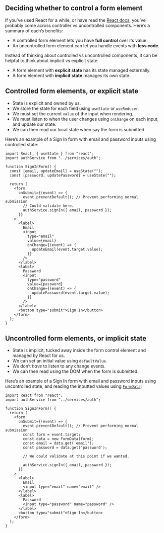 ## Deciding whether to control a form element

If you’ve used React for a while, or have read the [React docs](https://reactjs.org/docs/uncontrolled-components.html), you’ve probably come across controller vs uncontrolled components. Here’s a summary of each’s benefits:

- A controlled form element lets you have **full control** over its value.
- An uncontrolled form element can let you handle events with **less code**.

Instead of thinking about controlled vs uncontrolled components, it can be helpful to think about implicit vs explicit state:

- A form element with **explicit state** has its state managed externally.
- A form element with **implicit state** manages its own state.

## Controlled form elements, or explicit state

- State is explicit and owned by us.
- We store the state for each field using `useState` or `useReducer`.
- We must set the current `value` of the input when rendering.
- We must listen to when the user changes using `onChange` on each input, and update our state.
- We can then read our local state when say the form is submitted.

Here’s an example of a Sign In form with email and password inputs using controlled state:

```tsx
import React, { useState } from "react";
import authService from "../services/auth";

function SignInForm() {
  const [email, updateEmail] = useState("");
  const [password, updatePassword] = useState("");

  return (
    <form
      onSubmit={(event) => {
        event.preventDefault(); // Prevent performing normal submission
        // Could validate here.
        authService.signIn({ email, password });
      }}
    >
      <label>
        Email
        <input
          type="email"
          value={email}
          onChange={(event) => {
            updateEmail(event.target.value);
          }}
        />
      </label>
      <label>
        Password
        <input
          type="password"
          value={password}
          onChange={(event) => {
            updatePassword(event.target.value);
          }}
        />
      </label>
      <button type="submit">Sign In</button>
    </form>
  );
}
```

## Uncontrolled form elements, or implicit state

- State is implicit, tucked away inside the form control element and managed by React for us.
- We can set an initial value using `defaultValue`.
- We don’t _have_ to listen to any change events.
- We can then read using the DOM when the form is submitted.

Here’s an example of a Sign In form with email and password inputs using uncontrolled state, and reading the inputted values using [`FormData`](https://developer.mozilla.org/en-US/docs/Web/API/FormData):

```tsx
import React from "react";
import authService from "../services/auth";

function SignInForm() {
  return (
    <form
      onSubmit={(event) => {
        event.preventDefault(); // Prevent performing normal submission
        const form = event.target;
        const data = new FormData(form);
        const email = data.get('email');
        const password = data.get('password');

        // We could validate at this point if we wanted.

        authService.signIn({ email, password });
      }}
    >
      <label>
        Email
        <input type="email" name="email" />
      </label>
      <label>
        Password
        <input type="password" name="password" />
      </label>
      <button type="submit">Sign In</button>
    </form>
  );
}
```
